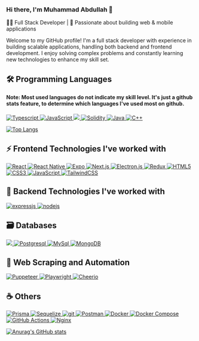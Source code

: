 ### Hi there, I'm Muhammad Abdullah 👋

👨‍💻 Full Stack Developer | 🚀 Passionate about building web & mobile applications

Welcome to my GitHub profile! I'm a full stack developer with experience in building scalable applications, handling both backend and frontend development. I enjoy solving complex problems and constantly learning new technologies to enhance my skill set.

## 🛠️ Programming Languages

#### Note: Most used languages do not indicate my skill level. It's just a github stats feature, to determine which languages I've used most on github.

<a href="https://www.typescriptlang.org/" target="_blank" rel="noreferrer">
    <img src= "https://img.shields.io/badge/typescript-%23007ACC.svg?style=for-the-badge&logo=typescript&logoColor=white" alt = "Typescript" /> 
</a>
<a href="https://www.javascript.com/" target="_blank" rel="noreferrer">
    <img src="https://img.shields.io/badge/javascript-%23323330.svg?style=for-the-badge&logo=javascript&logoColor=%23F7DF1E" alt="JavaScript" />
</a>
<a href='https://www.python.org/'>
<img src="https://img.shields.io/badge/Python-3776AB?style=for-the-badge&logo=python&logoColor=white"/>
</a>
<a href="https://docs.soliditylang.org/en/v0.8.15/" target="_blank" rel="noreferrer">
    <img src = "https://img.shields.io/badge/Solidity-%23363636.svg?style=for-the-badge&logo=solidity&logoColor=white" alt = "Solidity"></img>
</a>
<a href="https://www.java.com/en/" target="_blank" rel="noreferrer">
    <img src="https://img.shields.io/badge/java-%23ED8B00.svg?style=for-the-badge&logo=java&logoColor=white" alt="Java"></img>
</a>
<a href="https://cplusplus.com/doc/tutorial/" target="_blank" rel="noreferrer">
    <img src="https://img.shields.io/badge/c++-%2300599C.svg?style=for-the-badge&logo=c%2B%2B&logoColor=white" alt="C++"></img>
</a>

[![Top Langs](https://github-readme-stats.vercel.app/api/top-langs/?username=Muhammad-Abdullah012&layout=compact)](https://github.com/Muhammad-Abdullah012)

## ⚡ Frontend Technologies I've worked with

<a href="https://reactjs.org/" target="_blank" rel="noreferrer">
    <img src="https://img.shields.io/badge/react-%2320232a.svg?style=for-the-badge&logo=react&logoColor=%2361DAFB" alt="React"></img>
</a>
<a href="https://reactnative.dev/" target="_blank" rel="noreferrer">
    <img src="https://img.shields.io/badge/React_Native-20232A?style=for-the-badge&logo=react&logoColor=61DAFB" alt="React Native" />
</a>
<a href="https://expo.dev/">
<img src="https://img.shields.io/badge/Expo-000000?style=for-the-badge&logo=expo&logoColor=white" alt="Expo" />
</a>
<a href="https://nextjs.org/">
<img src="https://img.shields.io/badge/Next-000000?style=for-the-badge&logo=next.js&logoColor=white" alt="Next.js" />
</a>
<a href="https://www.electronjs.org/">
<img src="https://img.shields.io/badge/Electron-47848F?style=for-the-badge&logo=electron&logoColor=white" alt="Electron.js" />
</a>
<a href="https://redux.js.org/" target="_blank" rel="noreferrer">
    <img src="https://img.shields.io/badge/redux-%23593d88.svg?style=for-the-badge&logo=redux&logoColor=white" alt="Redux"></img>
</a>
<a href="https://developer.mozilla.org/en-US/docs/Glossary/HTML5" target="_blank" rel="noreferrer">
    <img src="https://img.shields.io/badge/html5-%23E34F26.svg?style=for-the-badge&logo=html5&logoColor=white" alt="HTML5"></img>
</a>
<a href="https://developer.mozilla.org/en-US/docs/Web/CSS" target="_blank" rel="noreferrer">
    <img src="https://img.shields.io/badge/css3-%231572B6.svg?style=for-the-badge&logo=css3&logoColor=white" alt="CSS3"></img>
</a>
<a href="https://www.javascript.com/" target="_blank" rel="noreferrer">
    <img src="https://img.shields.io/badge/javascript-%23323330.svg?style=for-the-badge&logo=javascript&logoColor=%23F7DF1E" alt="JavaScript"></img>
</a>
<a href="https://tailwindcss.com/" target="_blank" rel="noreferrer">
    <img src="https://img.shields.io/badge/tailwindcss-%2338B2AC.svg?style=for-the-badge&logo=tailwind-css&logoColor=white" alt="TailwindCSS"></img>
</a>

## 🧩 Backend Technologies I've worked with

<a href="https://expressjs.com/" target="_blank" rel="noreferrer">
    <img src="https://img.shields.io/badge/express.js-%23404d59.svg?style=for-the-badge&logo=express&logoColor=%2361DAFB" alt = "expressjs"></img>
</a>
<a href="https://nodejs.org" target="_blank" rel="noreferrer">
    <img src="https://img.shields.io/badge/Node.js-339933?style=for-the-badge&logo=nodedotjs&logoColor=white" alt="nodejs"/>
</a>

## 🗃️ Databases

<a href="https://www.sqlite.org/index.html" target="_blank" rel="noreferrer">
    <img src="https://img.shields.io/badge/sqlite-%2307405e.svg?style=for-the-badge&logo=sqlite&logoColor=white"><img>
</a>
<a href="https://www.postgresql.org/" target="_blank" rel="noreferrer">
    <img src="https://img.shields.io/badge/postgres-%23316192.svg?style=for-the-badge&logo=postgresql&logoColor=white" alt="Postgresql"><img>
</a>
<a href="https://www.mysql.com/" target="_blank" rel="noreferrer">
    <img src="https://img.shields.io/badge/mysql-%2300f.svg?style=for-the-badge&logo=mysql&logoColor=white" alt="MySql"><img>
</a>
<a href="https://www.mongodb.com/">
<img src="https://img.shields.io/badge/MongoDB-47A248?style=for-the-badge&logo=mongodb&logoColor=white" alt="MongoDB" />
</a>

## 🤖 Web Scraping and Automation

<a href="https://pptr.dev/">
<img src="https://img.shields.io/badge/Puppeteer-40B5A4?style=for-the-badge&logo=puppeteer&logoColor=white" alt="Puppeteer" />
</a>
<a href="https://playwright.dev/">
<img src="https://img.shields.io/badge/Playwright-2EAD33?style=for-the-badge&logo=playwright&logoColor=white" alt="Playwright" />
</a>
<a href="https://cheerio.js.org/">
<img src="https://img.shields.io/badge/Cheerio-9B4993?style=for-the-badge&logo=cheerio&logoColor=white" alt="Cheerio" />
</a>

## ☕ Others

<a href="https://www.prisma.io/">
<img src="https://img.shields.io/badge/Prisma-2D3748?style=for-the-badge&logo=prisma&logoColor=white" alt="Prisma" />
</a>
<a href="https://sequelize.org/">
<img src="https://img.shields.io/badge/Sequelize-52B0E8?style=for-the-badge&logo=sequelize&logoColor=white" alt="Sequelize" />
</a>
<a href="https://git-scm.com/" target="_blank" rel="noreferrer">
    <img src="https://img.shields.io/badge/git-%23F05033.svg?style=for-the-badge&logo=git&logoColor=white" alt="git"></img>
</a>
<a href="https://www.postman.com/" target="_blank" rel="noreferrer">
    <img src="https://img.shields.io/badge/Postman-FF6C37?style=for-the-badge&logo=postman&logoColor=white" alt="Postman"></img>
</a>
<a href="https://www.docker.com/">
<img src="https://img.shields.io/badge/Docker-2496ED?style=for-the-badge&logo=docker&logoColor=white" alt="Docker" />
</a>
<a href="https://docs.docker.com/compose/">
<img src="https://img.shields.io/badge/Docker_Compose-2496ED?style=for-the-badge&logo=docker&logoColor=white" alt="Docker Compose" />
</a>
<a href="https://github.com/actions">
<img src="https://img.shields.io/badge/GitHub_Actions-2088FF?style=for-the-badge&logo=github-actions&logoColor=white" alt="GitHub Actions" />
</a>
<a href="https://nginx.org/en/">
<img src="https://img.shields.io/badge/Nginx-009639?style=for-the-badge&logo=nginx&logoColor=white" alt="Nginx" />
</a>

[![Anurag's GitHub stats](https://github-readme-stats.vercel.app/api?username=Muhammad-Abdullah&show_icons=true&theme=dark)](https://github.com/Muhammad-Abdullah012)

<!--
**Muhammad-Abdullah012/Muhammad-Abdullah012** is a ✨ _special_ ✨ repository because its `README.md` (this file) appears on your GitHub profile.

Here are some ideas to get you started:

- 🔭 I’m currently working on ...
- 🌱 I’m currently learning ...
- 👯 I’m looking to collaborate on ...
- 🤔 I’m looking for help with ...
- 💬 Ask me about ...
- 📫 How to reach me: ...
- 😄 Pronouns: ...
- ⚡ Fun fact: ...
-->
